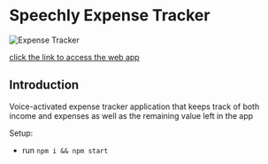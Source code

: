 # Speechly Expense Tracker

![Expense Tracker](https://i.ibb.co/VJjj3Kp/Screenshot-2020-12-18-205600.png)

[click the link to access the web app](budget-trackerapp.netlify.app)

## Introduction
Voice-activated expense tracker application that keeps track of both income and expenses as well as the remaining value left in the app

Setup:
- run ```npm i && npm start```
